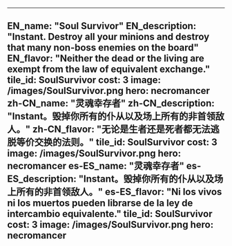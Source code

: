 ---

EN_name: "Soul Survivor"
EN_description: "Instant. Destroy all your minions and destroy that many non-boss enemies on the board"
EN_flavor: "Neither the dead or the living are exempt from the law of equivalent exchange."
tile_id: SoulSurvivor
cost: 3
image: /images/SoulSurvivor.png
hero: necromancer
zh-CN_name: "灵魂幸存者"
zh-CN_description: "Instant。毁掉你所有的仆从以及场上所有的非首领敌人。"
zh-CN_flavor: "无论是生者还是死者都无法逃脱等价交换的法则。"
tile_id: SoulSurvivor
cost: 3
image: /images/SoulSurvivor.png
hero: necromancer
es-ES_name: "灵魂幸存者"
es-ES_description: "Instant。毁掉你所有的仆从以及场上所有的非首领敌人。"
es-ES_flavor: "Ni los vivos ni los muertos pueden librarse de la ley de intercambio equivalente."
tile_id: SoulSurvivor
cost: 3
image: /images/SoulSurvivor.png
hero: necromancer
---